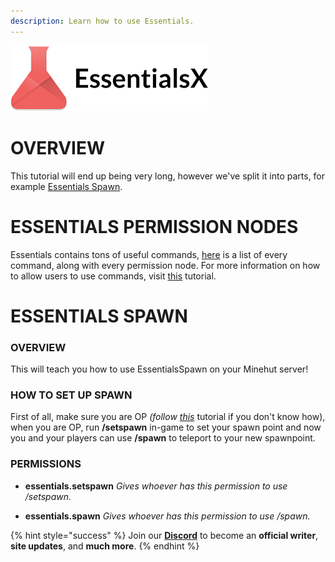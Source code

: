 ```yaml
---
description: Learn how to use Essentials.
---
```


![](../../.gitbook/assets/essentialsx.png)

# OVERVIEW

This tutorial will end up being very long, however we've split it into parts, for example [Essentials Spawn](https://minehut.xyz/plugin/popular/essentials#essentials-spawn).

# ESSENTIALS PERMISSION NODES

Essentials contains tons of useful commands, [here](https://essinfo.xeya.me/permissions.html) is a list of every command, along with every permission node. For more information on how to allow users to use commands, visit [this](https://minehut.xyz/faq/ingame/permissions) tutorial.

# ESSENTIALS SPAWN

### OVERVIEW

This will teach you how to use EssentialsSpawn on your Minehut server!

### HOW TO SET UP SPAWN

First of all, make sure you are OP *(follow [this](https://minehut.xyz/faq/ingame/op)* tutorial if you don't know how), when you are OP, run **/setspawn** in-game to set your spawn point and now you and your players can use **/spawn** to teleport to your new spawnpoint.

### PERMISSIONS

* **essentials.setspawn** *Gives whoever has this permission to use /setspawn.*
 
 * **essentials.spawn** *Gives whoever has this permission to use /spawn.*

{% hint style="success" %}
Join our **[Discord](https://discord.gg/TYhH5bK)** to become an **official writer**, **site updates**, and **much more**.
{% endhint %}
